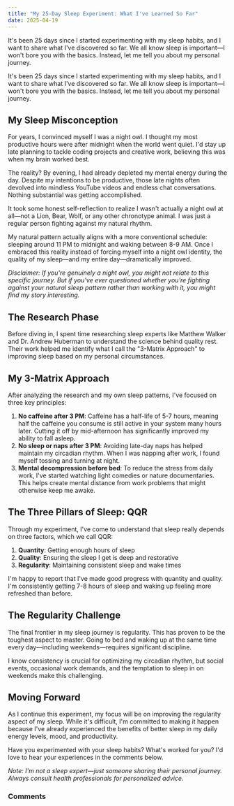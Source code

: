 ```yaml
---
title: "My 25-Day Sleep Experiment: What I've Learned So Far"
date: 2025-04-19
---
```


It's been 25 days since I started experimenting with my sleep habits, and I want to share what I've discovered so far. We all know sleep is important—I won't bore you with the basics. Instead, let me tell you about my personal journey.

It's been 25 days since I started experimenting with my sleep habits, and I want to share what I've discovered so far. We all know sleep is important—I won't bore you with the basics. Instead, let me tell you about my personal journey.

## My Sleep Misconception

For years, I convinced myself I was a night owl. I thought my most productive hours were after midnight when the world went quiet. I'd stay up late planning to tackle coding projects and creative work, believing this was when my brain worked best.

The reality? By evening, I had already depleted my mental energy during the day. Despite my intentions to be productive, those late nights often devolved into mindless YouTube videos and endless chat conversations. Nothing substantial was getting accomplished.

It took some honest self-reflection to realize I wasn't actually a night owl at all—not a Lion, Bear, Wolf, or any other chronotype animal. I was just a regular person fighting against my natural rhythm.

My natural pattern actually aligns with a more conventional schedule: sleeping around 11 PM to midnight and waking between 8-9 AM. Once I embraced this reality instead of forcing myself into a night owl identity, the quality of my sleep—and my entire day—dramatically improved.

*Disclaimer: If you're genuinely a night owl, you might not relate to this specific journey. But if you've ever questioned whether you're fighting against your natural sleep pattern rather than working with it, you might find my story interesting.*

## The Research Phase

Before diving in, I spent time researching sleep experts like Matthew Walker and Dr. Andrew Huberman to understand the science behind quality rest. Their work helped me identify what I call the "3-Matrix Approach" to improving sleep based on my personal circumstances.

## My 3-Matrix Approach

After analyzing the research and my own sleep patterns, I've focused on three key principles:

1. **No caffeine after 3 PM**: Caffeine has a half-life of 5-7 hours, meaning half the caffeine you consume is still active in your system many hours later. Cutting it off by mid-afternoon has significantly improved my ability to fall asleep.
2. **No sleep or naps after 3 PM**: Avoiding late-day naps has helped maintain my circadian rhythm. When I was napping after work, I found myself tossing and turning at night.
3. **Mental decompression before bed**: To reduce the stress from daily work, I've started watching light comedies or nature documentaries. This helps create mental distance from work problems that might otherwise keep me awake.

## The Three Pillars of Sleep: QQR

Through my experiment, I've come to understand that sleep really depends on three factors, which we call QQR:

1. **Quantity**: Getting enough hours of sleep
2. **Quality**: Ensuring the sleep I get is deep and restorative
3. **Regularity**: Maintaining consistent sleep and wake times

I'm happy to report that I've made good progress with quantity and quality. I'm consistently getting 7-8 hours of sleep and waking up feeling more refreshed than before.

## The Regularity Challenge

The final frontier in my sleep journey is regularity. This has proven to be the toughest aspect to master. Going to bed and waking up at the same time every day—including weekends—requires significant discipline.

I know consistency is crucial for optimizing my circadian rhythm, but social events, occasional work demands, and the temptation to sleep in on weekends make this challenging.

## Moving Forward

As I continue this experiment, my focus will be on improving the regularity aspect of my sleep. While it's difficult, I'm committed to making it happen because I've already experienced the benefits of better sleep in my daily energy levels, mood, and productivity.

Have you experimented with your sleep habits? What's worked for you? I'd love to hear your experiences in the comments below.

*Note: I'm not a sleep expert—just someone sharing their personal journey. Always consult health professionals for personalized advice.*

<h3>Comments</h3>
<script src="https://utteranc.es/client.js"
        repo="Dhrubaraj-Roy/skills-github-pages"
        issue-term="pathname"
        theme="github-dark"
        crossorigin="anonymous"
        async>
</script>

